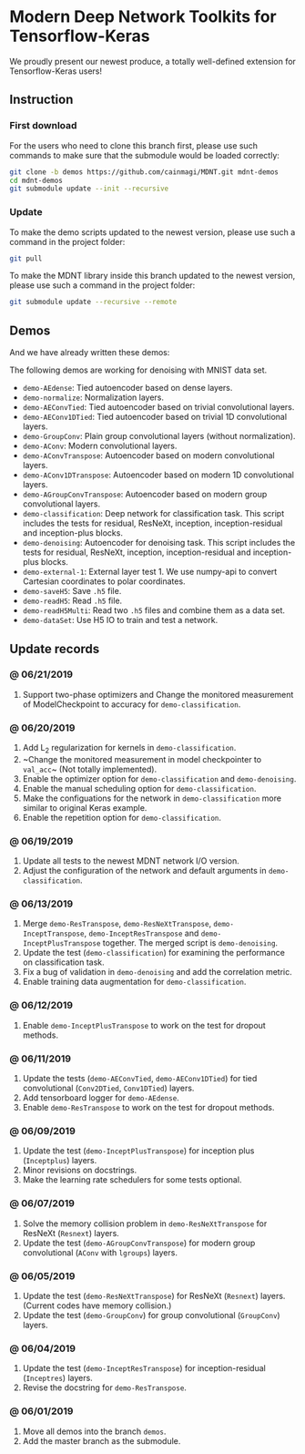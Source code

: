 # Modern Deep Network Toolkits for Tensorflow-Keras

We proudly present our newest produce, a totally well-defined extension for Tensorflow-Keras users!

## Instruction

### First download

For the users who need to clone this branch first, please use such commands to make sure that the submodule would be loaded correctly:

```bash
git clone -b demos https://github.com/cainmagi/MDNT.git mdnt-demos
cd mdnt-demos
git submodule update --init --recursive
```

### Update

To make the demo scripts updated to the newest version, please use such a command in the project folder:

```bash
git pull
```

To make the MDNT library inside this branch updated to the newest version, please use such a command in the project folder:

```bash
git submodule update --recursive --remote
```

## Demos

And we have already written these demos:

The following demos are working for denoising with MNIST data set.

* `demo-AEdense`: Tied autoencoder based on dense layers.
* `demo-normalize`: Normalization layers.
* `demo-AEConvTied`: Tied autoencoder based on trivial convolutional layers.
* `demo-AEConv1DTied`: Tied autoencoder based on trivial 1D convolutional layers.
* `demo-GroupConv`: Plain group convolutional layers (without normalization).
* `demo-AConv`: Modern convolutional layers.
* `demo-AConvTranspose`: Autoencoder based on modern convolutional layers.
* `demo-AConv1DTranspose`: Autoencoder based on modern 1D convolutional layers.
* `demo-AGroupConvTranspose`: Autoencoder based on modern group convolutional layers.
* `demo-classification`: Deep network for classification task. This script includes the tests for residual, ResNeXt, inception, inception-residual and inception-plus blocks.
* `demo-denoising`: Autoencoder for denoising task. This script includes the tests for residual, ResNeXt, inception, inception-residual and inception-plus blocks.
* `demo-external-1`: External layer test 1. We use numpy-api to convert Cartesian coordinates to polar coordinates.
* `demo-saveH5`: Save `.h5` file.
* `demo-readH5`: Read `.h5` file.
* `demo-readH5Multi`: Read two `.h5` files and combine them as a data set.
* `demo-dataSet`: Use H5 IO to train and test a network.

## Update records

### @ 06/21/2019

1. Support two-phase optimizers and Change the monitored measurement of ModelCheckpoint to accuracy for `demo-classification`.

### @ 06/20/2019

1. Add L<sub>2</sub> regularization for kernels in `demo-classification`.
2. ~Change the monitored measurement in model checkpointer to `val_acc`~ (Not totally implemented).
3. Enable the optimizer option for `demo-classification` and `demo-denoising`.
4. Enable the manual scheduling option for `demo-classification`.
5. Make the configuations for the network in `demo-classification` more similar to original Keras example.
6. Enable the repetition option for `demo-classification`.

### @ 06/19/2019

1. Update all tests to the newest MDNT network I/O version.
2. Adjust the configuration of the network and default arguments in `demo-classification`.

### @ 06/13/2019

1. Merge `demo-ResTranspose`, `demo-ResNeXtTranspose`, `demo-InceptTranspose`, `demo-InceptResTranspose` and `demo-InceptPlusTranspose` together. The merged script is `demo-denoising`.
2. Update the test (`demo-classification`) for examining the performance on classification task.
3. Fix a bug of validation in `demo-denoising` and add the correlation metric.
4. Enable training data augmentation for `demo-classification`.

### @ 06/12/2019

1. Enable `demo-InceptPlusTranspose` to work on the test for dropout methods.

### @ 06/11/2019

1. Update the tests (`demo-AEConvTied`, `demo-AEConv1DTied`) for tied convolutional (`Conv2DTied`, `Conv1DTied`) layers.
2. Add tensorboard logger for `demo-AEdense`.
3. Enable `demo-ResTranspose` to work on the test for dropout methods.

### @ 06/09/2019

1. Update the test (`demo-InceptPlusTranspose`) for inception plus (`Inceptplus`) layers.
2. Minor revisions on docstrings.
3. Make the learning rate schedulers for some tests optional.

### @ 06/07/2019

1. Solve the memory collision problem in `demo-ResNeXtTranspose` for ResNeXt (`Resnext`) layers.
2. Update the test (`demo-AGroupConvTranspose`) for modern group convolutional (`AConv` with `lgroups`) layers.

### @ 06/05/2019

1. Update the test (`demo-ResNeXtTranspose`) for ResNeXt (`Resnext`) layers. (Current codes have memory collision.)
2. Update the test (`demo-GroupConv`) for group convolutional (`GroupConv`) layers.

### @ 06/04/2019

1. Update the test (`demo-InceptResTranspose`) for inception-residual (`Inceptres`) layers.
2. Revise the docstring for `demo-ResTranspose`.

### @ 06/01/2019

1. Move all demos into the branch `demos`.
2. Add the master branch as the submodule.